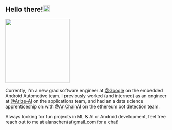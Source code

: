 ## Hello there!<img src="https://github.com/alanschen/alanschen/blob/main/res/shiba-bread.gif" width="20" height="20" />


<img src="https://github.com/alanschen/alanschen/blob/main/res/shiba-gif.gif" width="200" height="200" />

Currently, I'm a new grad software engineer at [@Google](https://github.com/google) on the embedded Android Automotive team. I previously worked (and interned) as an engineer at [@Arize-AI](https://github.com/Arize-ai) on the applications team, and had an a data science apprenticeship on with [@AnChainAI](https://github.com/AnChainAI) on the ethereum bot detection team.

Always looking for fun projects in ML & AI or Android development, feel free reach out to me at alanschen(at)gmail.com for a chat!
